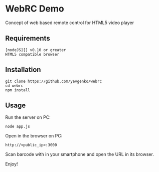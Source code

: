 # WebRC Demo

Concept of web based remote control for HTML5 video player

## Requirements

    [nodeJS][] v0.10 or greater
    HTML5 compatible browser

## Installation

    git clone https://github.com/yevgenko/webrc
    cd webrc
    npm install

## Usage

Run the server on PC:

    node app.js

Open in the browser on PC:

    http://<public_ip>:3000

Scan barcode with in your smartphone and open the URL in its browser.

Enjoy!

[nodeJS]:http://nodejs.org/
